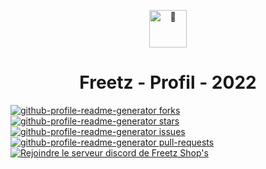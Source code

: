 <p align="center">
  <a href="https://github.com/Freeetz">
    <img alt="👋" src="https://cdn.discordapp.com/attachments/971299761489596417/1125500080988901458/Logo_Freetz.png" width="60" />
  </a>
</p>
<h1 align="center">
  Freetz - Profil - 2022
</h1>

<a href="https://github.com/Freeetz/Freetz/fork" target="blank">
<img src="https://img.shields.io/github/forks/Freeetz/Freetz?style=flat-square" alt="github-profile-readme-generator forks"/>
</a>
<a href="https://github.com/Freeetz/Freetz/stargazers" target="blank">
<img src="https://img.shields.io/github/stars/Freeetz/Freetz?style=flat-square" alt="github-profile-readme-generator stars"/>
</a>
<a href="https://github.com/Freeetz/Freetz/issues" target="blank">
<img src="https://img.shields.io/github/issues/Freeetz/Freetz?style=flat-square" alt="github-profile-readme-generator issues"/>
</a>
<a href="https://github.com/Freeetz/Freetz/pulls" target="blank">
<img src="https://img.shields.io/github/issues-pr/Freeetz/Freetz?style=flat-square" alt="github-profile-readme-generator pull-requests"/>
</a>
<a href="https://discord.gg/uckbt72z2E" target="blank">
<img src="https://img.shields.io/discord/971284024440025138?label=Join%20Community&logo=discord&style=flat-square" alt="Rejoindre le serveur discord de Freetz Shop's"/>
</a>
</p>
